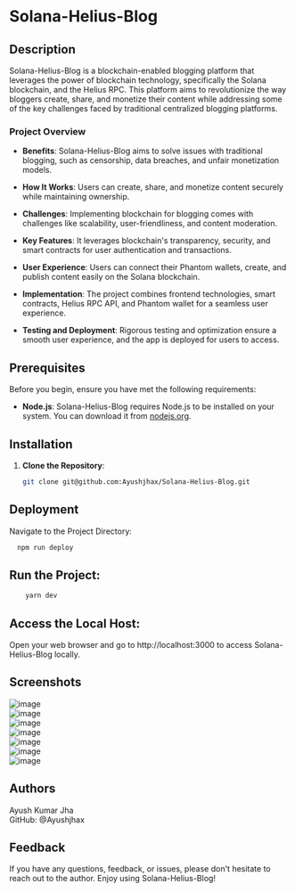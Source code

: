 # Solana-Helius-Blog

## Description

Solana-Helius-Blog is a blockchain-enabled blogging platform that leverages the power of blockchain technology, specifically the Solana blockchain, and the Helius RPC. This platform aims to revolutionize the way bloggers create, share, and monetize their content while addressing some of the key challenges faced by traditional centralized blogging platforms.

### Project Overview

- **Benefits**: Solana-Helius-Blog aims to solve issues with traditional blogging, such as censorship, data breaches, and unfair monetization models.

- **How It Works**: Users can create, share, and monetize content securely while maintaining ownership.

- **Challenges**: Implementing blockchain for blogging comes with challenges like scalability, user-friendliness, and content moderation.

- **Key Features**: It leverages blockchain's transparency, security, and smart contracts for user authentication and transactions.

- **User Experience**: Users can connect their Phantom wallets, create, and publish content easily on the Solana blockchain.

- **Implementation**: The project combines frontend technologies, smart contracts, Helius RPC API, and Phantom wallet for a seamless user experience.

- **Testing and Deployment**: Rigorous testing and optimization ensure a smooth user experience, and the app is deployed for users to access.

## Prerequisites

Before you begin, ensure you have met the following requirements:

- **Node.js**: Solana-Helius-Blog requires Node.js to be installed on your system. You can download it from [nodejs.org](https://nodejs.org/).

## Installation

1. **Clone the Repository**:

   ```sh
   git clone git@github.com:Ayushjhax/Solana-Helius-Blog.git

## Deployment

Navigate to the Project Directory:

```bash
  npm run deploy
```
## Run the Project:
```bash
    yarn dev
```
## Access the Local Host:
Open your web browser and go to http://localhost:3000 to access Solana-Helius-Blog locally.

## Screenshots
![image](https://github.com/Ayushjhax/Solana-Helius-Blog/assets/116433617/bd199102-1cdc-4e01-a88e-06fb75cd2fca)\
![image](https://github.com/Ayushjhax/Solana-Helius-Blog/assets/116433617/24084382-039f-4ef6-abd2-948d91d9fc14)\
![image](https://github.com/Ayushjhax/Solana-Helius-Blog/assets/116433617/5ac343f0-e9dc-4ae0-a4c9-d3f9d1ba6d06)\
![image](https://github.com/Ayushjhax/Solana-Helius-Blog/assets/116433617/e9441038-d25b-4f23-bc8c-c728ac089519)\
![image](https://github.com/Ayushjhax/Solana-Helius-Blog/assets/116433617/40a5dda3-66ea-4d52-8f8a-d7e5e7efa852)\
![image](https://github.com/Ayushjhax/Solana-Helius-Blog/assets/116433617/240790cf-9b1f-4a79-bb24-e458de06f249)\
![image](https://github.com/Ayushjhax/Solana-Helius-Blog/assets/116433617/5a1ccdbf-20a8-40ca-b713-6df67936493e)


## Authors

Ayush Kumar Jha\
GitHub: @Ayushjhax


## Feedback

If you have any questions, feedback, or issues, please don't hesitate to reach out to the author. Enjoy using Solana-Helius-Blog!





 


   
